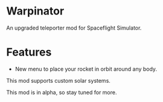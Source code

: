 # Warpinator
An upgraded teleporter mod for Spaceflight Simulator.

# Features
- New menu to place your rocket in orbit around any body.

This mod supports custom solar systems.

This mod is in alpha, so stay tuned for more.
